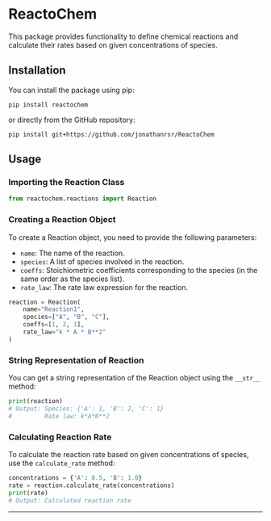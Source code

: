 # ReactoChem

This package provides functionality to define chemical reactions and calculate their rates based on given concentrations of species.

## Installation

You can install the package using pip:

```
pip install reactochem
```

or directly from the GitHub repository:

```
pip install git+https://github.com/jonathanrsr/ReactoChem
```

## Usage

### Importing the Reaction Class

```python
from reactochem.reactions import Reaction
```

### Creating a Reaction Object

To create a Reaction object, you need to provide the following parameters:

- `name`: The name of the reaction.
- `species`: A list of species involved in the reaction.
- `coeffs`: Stoichiometric coefficients corresponding to the species (in the same order as the species list).
- `rate_law`: The rate law expression for the reaction.

```python
reaction = Reaction(
    name="Reaction1",
    species=["A", "B", "C"],
    coeffs=[1, 2, 1],
    rate_law="k * A * B**2"
)
```

### String Representation of Reaction

You can get a string representation of the Reaction object using the `__str__` method:

```python
print(reaction)
# Output: Species: {'A': 1, 'B': 2, 'C': 1}
#         Rate law: k*A*B**2
```

### Calculating Reaction Rate

To calculate the reaction rate based on given concentrations of species, use the `calculate_rate` method:

```python
concentrations = {'A': 0.5, 'B': 1.0}
rate = reaction.calculate_rate(concentrations)
print(rate)
# Output: Calculated reaction rate
```

---